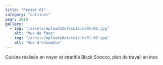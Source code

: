 ```yaml
---
title: "Projet 01"
category: "cuisines"
year: 2019
gallery:
  - img: "/assets/uploadsOut/cuisine01-01.jpg"
    alt: "Vue de face"
  - img: "/assets/uploadsOut/cuisine01-02.jpg"
    alt: "Vue d'ensemble"
---
```


Cuisine réalisée en noyer et stratifié Black Sirocco, plan de travail en inox